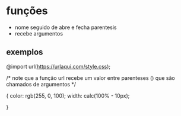
# funções

* nome seguido de abre e fecha parentesis
* recebe argumentos

## exemplos

@import url(https://urlaqui.com/style.css);

/* note que a função url recebe um valor entre parenteses () que são chamados de argumentos */

{
    color: rgb(255, 0, 100);
    width: calc(100% - 10px);

}


